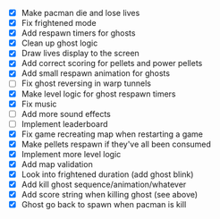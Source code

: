 - [x] Make pacman die and lose lives
- [x] Fix frightened mode
- [x] Add respawn timers for ghosts
- [x] Clean up ghost logic
- [x] Draw lives display to the screen
- [x] Add correct scoring for pellets and power pellets
- [x] Add small respawn animation for ghosts
- [ ] Fix ghost reversing in warp tunnels
- [x] Make level logic for ghost respawn timers
- [x] Fix music
- [ ] Add more sound effects
- [ ] Implement leaderboard
- [x] Fix game recreating map when restarting a game
- [x] Make pellets respawn if they've all been consumed
- [x] Implement more level logic
- [x] Add map validation
- [x] Look into frightened duration (add ghost blink)
- [x] Add kill ghost sequence/animation/whatever
- [x] Add score string when killing ghost (see above)
- [x] Ghost go back to spawn when pacman is kill